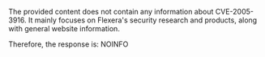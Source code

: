 The provided content does not contain any information about CVE-2005-3916. It mainly focuses on Flexera's security research and products, along with general website information.

Therefore, the response is:
NOINFO